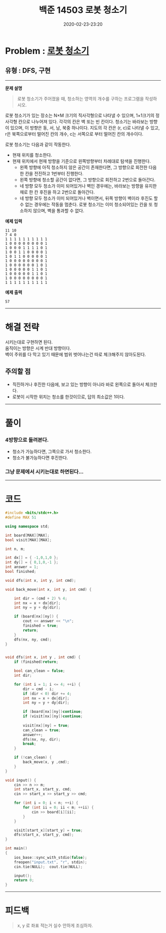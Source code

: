 ﻿---
title: 백준 14503 로봇 청소기
date: 2020-02-23-23:20
categories:
- PS

tags:
- baekjoon
- PS
- Problem Solve
- DFS
- 구현
---

<!-- 문제 번호 -->

# Problem : [로봇 청소기](https://www.acmicpc.net/problem/14503)
## 유형 : DFS, 구현

---


**문제 설명**

> 로봇 청소기가 주어졌을 때, 청소하는 영역의 개수를 구하는 프로그램을 작성하시오.
>
로봇 청소기가 있는 장소는 N×M 크기의 직사각형으로 나타낼 수 있으며, 1×1크기의 정사각형 칸으로 나누어져 있다. 각각의 칸은 벽 또는 빈 칸이다. 청소기는 바라보는 방향이 있으며, 이 방향은 동, 서, 남, 북중 하나이다. 지도의 각 칸은 (r, c)로 나타낼 수 있고, r은 북쪽으로부터 떨어진 칸의 개수, c는 서쪽으로 부터 떨어진 칸의 개수이다.
>
로봇 청소기는 다음과 같이 작동한다.
>
* 현재 위치를 청소한다.
* 현재 위치에서 현재 방향을 기준으로 왼쪽방향부터 차례대로 탐색을 진행한다.
	* 왼쪽 방향에 아직 청소하지 않은 공간이 존재한다면, 그 방향으로 회전한 다음 한 칸을 전진하고 1번부터 진행한다.
	* 왼쪽 방향에 청소할 공간이 없다면, 그 방향으로 회전하고 2번으로 돌아간다.
	*	네 방향 모두 청소가 이미 되어있거나 벽인 경우에는, 바라보는 방향을 유지한 채로 한 칸 후진을 하고 2번으로 돌아간다.
	* 네 방향 모두 청소가 이미 되어있거나 벽이면서, 뒤쪽 방향이 벽이라 후진도 할 수 없는 경우에는 작동을 멈춘다.
로봇 청소기는 이미 청소되어있는 칸을 또 청소하지 않으며, 벽을 통과할 수 없다.


**예제 입력**

```
11 10
7 4 0
1 1 1 1 1 1 1 1 1 1
1 0 0 0 0 0 0 0 0 1
1 0 0 0 1 1 1 1 0 1
1 0 0 1 1 0 0 0 0 1
1 0 1 1 0 0 0 0 0 1
1 0 0 0 0 0 0 0 0 1
1 0 0 0 0 0 0 1 0 1
1 0 0 0 0 0 1 1 0 1
1 0 0 0 0 0 1 1 0 1
1 0 0 0 0 0 0 0 0 1
1 1 1 1 1 1 1 1 1 1
```

**예제 출력**

```
57
```

---


# 해결 전략

>
시키는대로 구현하면 된다.  
움직이는 방향은 시계 반대 방향이다.  
벽이 주위를 다 막고 있기 때문에 범위 벗어나는건 따로 체크해주지 않아도된다.  


## 주의할 점

* 직진하거나 후진한 다음에, 보고 있는 방향이 아니라 바로 왼쪽으로 돌아서 체크한다.
* 로봇이 시작한 위치는 청소를 한것이므로, 답의 최소값은 1이다.

---



# 풀이

### 4방향으로 돌려본다.

* 청소가 가능하다면, 그쪽으로 가서 청소한다.
* 청소가 불가능하다면 후진한다.



### 그냥 문제에서 시키는대로 하면된다...


---

# 코드

```c++
#include <bits/stdc++.h>
#define MAX 51

using namespace std;

int board[MAX][MAX];
bool visit[MAX][MAX];

int n, m;

int dx[] = { -1,0,1,0 };
int dy[] = { 0,1,0,-1 };
int answer = 1;
bool finished;

void dfs(int x, int y, int cmd);

void back_move(int x, int y, int cmd) {

    int dir = (cmd + 2) % 4;
    int nx = x + dx[dir];
    int ny = y + dy[dir];

    if (board[nx][ny]) {
        cout << answer << "\n";
        finished = true;
        return;
    }
    dfs(nx, ny, cmd);
}


void dfs(int x, int y , int cmd) {
    if (finished)return;

    bool can_clean = false;
    int dir;

    for (int i = 1; i <= 4; ++i) {
        dir = cmd - i;
        if (dir < 0) dir += 4;
        int nx = x + dx[dir];
        int ny = y + dy[dir];

        if (board[nx][ny])continue;
        if (visit[nx][ny])continue;
        
        visit[nx][ny] = true;
        can_clean = true;
        answer++;
        dfs(nx, ny, dir);
        break;
    }

    if (!can_clean) {
        back_move(x, y ,cmd);
    }
}

void input() {
    cin >> n >> m;
    int start_x, start_y, cmd;
    cin >> start_x >> start_y >> cmd;

    for (int i = 0; i < n; ++i) {
        for (int ii = 0; ii < m; ++ii) {
            cin >> board[i][ii];
        }
    }

    visit[start_x][start_y] = true;
    dfs(start_x, start_y, cmd);
}

int main()
{
    ios_base::sync_with_stdio(false);
    freopen("input.txt", "r", stdin);
    cin.tie(NULL);  cout.tie(NULL);

    input();
    return 0;
}
```


---


# 피드백


> x, y 로 좌표 적는거 실수 안하게 조심하자.
